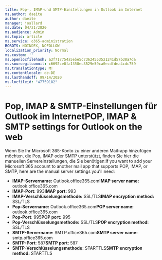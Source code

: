 ```yaml
---
title: Pop-, IMAP-und SMTP-Einstellungen in Outlook im Internet
ms.author: daeite
author: daeite
manager: joallard
ms.date: 04/21/2020
ms.audience: Admin
ms.topic: article
ms.service: o365-administration
ROBOTS: NOINDEX, NOFOLLOW
localization_priority: Normal
ms.custom: ''
ms.openlocfilehash: a3f717754a5ebe5c73624553521241d57b38a7da
ms.sourcegitcommit: c6692ce0fa1358ec3529e59ca0ecdfdea4cdc759
ms.translationtype: MT
ms.contentlocale: de-DE
ms.lasthandoff: 09/14/2020
ms.locfileid: "47759182"
---
```

# <a name="pop-imap--smtp-settings-for-outlook-on-the-web"></a><span data-ttu-id="846a2-102">Pop, IMAP & SMTP-Einstellungen für Outlook im Internet</span><span class="sxs-lookup"><span data-stu-id="846a2-102">POP, IMAP & SMTP settings for Outlook on the web</span></span>

<span data-ttu-id="846a2-103">Wenn Sie Ihr Microsoft 365-Konto zu einer anderen Mail-app hinzufügen möchten, die Pop, IMAP oder SMTP unterstützt, finden Sie hier die manuellen Servereinstellungen, die Sie benötigen:</span><span class="sxs-lookup"><span data-stu-id="846a2-103">If you want to add your Microsoft 365 account to another mail app that supports POP, IMAP, or SMTP, here are the manual server settings you'll need:</span></span>
  
- <span data-ttu-id="846a2-104">**IMAP-Servername:** Outlook.office365.com</span><span class="sxs-lookup"><span data-stu-id="846a2-104">**IMAP server name:** outlook.office365.com</span></span>
- <span data-ttu-id="846a2-105">**IMAP-Port:** 993</span><span class="sxs-lookup"><span data-stu-id="846a2-105">**IMAP port:** 993</span></span>
- <span data-ttu-id="846a2-106">**IMAP-Verschlüsselungsmethode:** SSL/TLS</span><span class="sxs-lookup"><span data-stu-id="846a2-106">**IMAP encryption method:** SSL/TLS</span></span>
- <span data-ttu-id="846a2-107">**Pop-Servername:** Outlook.office365.com</span><span class="sxs-lookup"><span data-stu-id="846a2-107">**POP server name:** outlook.office365.com</span></span>  
- <span data-ttu-id="846a2-108">**Pop-Port:** 995</span><span class="sxs-lookup"><span data-stu-id="846a2-108">**POP port:** 995</span></span>  
- <span data-ttu-id="846a2-109">**Pop-Verschlüsselungsmethode:** SSL/TLS</span><span class="sxs-lookup"><span data-stu-id="846a2-109">**POP encryption method:** SSL/TLS</span></span>  
- <span data-ttu-id="846a2-110">**SMTP-Servername:** SMTP.office365.com</span><span class="sxs-lookup"><span data-stu-id="846a2-110">**SMTP server name:** smtp.office365.com</span></span>
- <span data-ttu-id="846a2-111">**SMTP-Port:** 587</span><span class="sxs-lookup"><span data-stu-id="846a2-111">**SMTP port:** 587</span></span>
- <span data-ttu-id="846a2-112">**SMTP-Verschlüsselungsmethode:** STARTTLS</span><span class="sxs-lookup"><span data-stu-id="846a2-112">**SMTP encryption method:** STARTTLS</span></span>